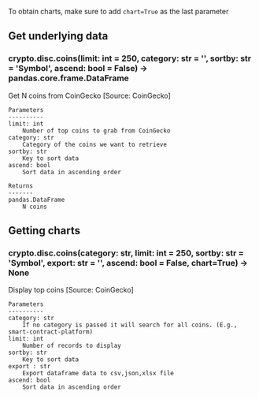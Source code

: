 To obtain charts, make sure to add `chart=True` as the last parameter

## Get underlying data 
### crypto.disc.coins(limit: int = 250, category: str = '', sortby: str = 'Symbol', ascend: bool = False) -> pandas.core.frame.DataFrame

Get N coins from CoinGecko [Source: CoinGecko]

    Parameters
    ----------
    limit: int
        Number of top coins to grab from CoinGecko
    category: str
        Category of the coins we want to retrieve
    sortby: str
        Key to sort data
    ascend: bool
        Sort data in ascending order

    Returns
    -------
    pandas.DataFrame
        N coins

## Getting charts 
### crypto.disc.coins(category: str, limit: int = 250, sortby: str = 'Symbol', export: str = '', ascend: bool = False, chart=True) -> None

Display top coins [Source: CoinGecko]

    Parameters
    ----------
    category: str
        If no category is passed it will search for all coins. (E.g., smart-contract-platform)
    limit: int
        Number of records to display
    sortby: str
        Key to sort data
    export : str
        Export dataframe data to csv,json,xlsx file
    ascend: bool
        Sort data in ascending order
